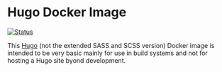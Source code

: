 # Hugo Docker Image

[![Status](https://img.shields.io/badge/status-BETA-yellow.svg)]()

This [Hugo](https://gohugo.io/) (not the extended SASS and SCSS version) Docker image is intended to be very basic mainly for use in build systems and not for hosting a Hugo site byond development.
